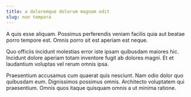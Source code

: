 ```yaml
---
title: a doloremque dolorum magnam odit
slug: non tempora
---
```


A quis esse aliquam. Possimus perferendis veniam facilis quia aut beatae porro tempore est. Omnis porro sit est aperiam est neque.

Quo officiis incidunt molestias error iste ipsam quibusdam maiores hic. Incidunt dolore aperiam totam inventore fugit ab dolores magni. Et et laudantium voluptas vel rerum omnis ipsa.

Praesentium accusamus cum quaerat quis nesciunt. Nam odio dolor quo quibusdam eum. Dignissimos possimus omnis. Architecto voluptatem qui praesentium. Omnis quos itaque quisquam omnis a ut minima ratione.
